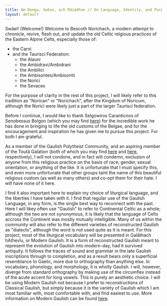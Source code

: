 ```yaml
---
title: Am Dengu, Swêas, ach Râiâdhan // On Language, Identity, and Purpose
layout: default
---
```


Swâel! (Welcome!) Welcome to Bescoth Norichach, a modern attempt to chronicle, revive, flesh out, and update the old Celtic relgious practices of the Eastern Alpine Celts, especially those of:

+ the Carni
+ and the Taurisci Federation:
  - the Alauni
  - the Ambidravi/Ambidrani
  - the Ambilici
  - the Ambisontes/Ambisontii
  - the Norici
  - the Sevaces

For the purpose of clarity in the rest of this project, I will likely refer to this tradition as "Norican" or "Norichach", after the Kingdom of Noricum, although the Norici were likely just a part of the larger Taurisci federation.

Before I continue, I would like to thank Selgowiros Caranticnos of Senobessus Bolgon (which you may find [here](https://senobessusbolgon.wordpress.com/)) for the incredible work he has done in bringing to life the old customs of the Belgae, and for the encouragement and inspiration he has given me to pursue this project. For both I am grateful.

As a member of the Gaulish Polytheist Community, and an aspiring member of the Toutâ Galation (both of which you may find [here](https://www.facebook.com/groups/162531797160858/) and [here](https://www.facebook.com/groups/933692526717833/), respectively), I will not condone, and in fact will condemn, exclusion of anyone from this religious practice on the basis of race, gender, sexual orientation, or anything of the like. It is unfortunate that I must specify this, and even more unfortunate that other groups taint the name of this beautiful religious custom (as well as many others) and co-opt them for their hate. I will have none of it here.

I find it also important here to explain my choice of liturgical language, and the liberties I have taken with it. I find that regular use of the Gaulish Language, in any form, is the single best way to reconnect with the past. Here I will likey often use "Gaulish" to refer to Continental Celtic as a whole; although the two are not synonymous, it is likely that the language of Celts accross the Continent was mostly mutually intelligible. Many of us within the community will also refer to the different varieties of reconstructed Gaulish as "dialects", although the word is not used quite as it is meant. For this project, most of the liturgical vocabulary will be presented in Galâthach hAthevîu, or Modern Gaulish. It is a form of reconstructed Gaulish meant to represent the evolution of Gaulish into modern-day, had it survived antiquity. It follows the traces of sound and grammar in the late Gaulish inscriptions through to completion, and as a result bears only a superficial resemblance to Gaelic, more due to orthography than anything else. In vocabulary, phonology, and morphology, it is wholly Gaulish. I will, however, diverge from standard orthography by making use of the circumflex instead of the acute accent for long vowels. This is purely an aesthetic choice. I will be using Modern Gaulish not because I prefer to reconstructions of Classical Gaulish, but simply because it is the variety of Gaulish which I am most familiar with, most comfortable with, and find easiest to use. More information on Modern Gaulish can be found [here](http://moderngaulish.com/).